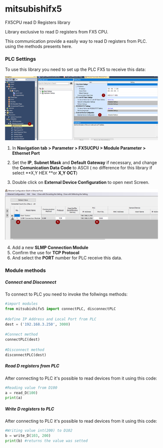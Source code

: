 # mitsubishifx5  

FX5CPU read D Registers library

Library exclusive to read D registers from FX5 CPU.

This communication provide a easily way to read D registers from PLC.
using the methods presents here.



### PLC Settings

To use this library you need to set up the PLC FX5 to receive this data:

<img src="https://github.com/ebarretodev/mitsubishifx5/blob/master/image/Step1.png" style="zoom:50%;" />

1. In **Navigation tab > Parameter > FX5UCPU > Module Parameter > Ethernet Port**

2. Set the **IP**, **Subnet Mask** and **Default Gateway** if necessary, and change the **Comunication Data Code** to ASCII ( no difference for this library if select **X,Y HEX **or **X,Y OCT**)

3. Double click on **External Device Configuration** to open next Screen.

   

![](https://github.com/ebarretodev/mitsubishifx5/blob/master/image/Step2.png)

4. Add a new **SLMP Connection Module**
5. Confirm the use for **TCP Protocol**
6. And select the **PORT** number for PLC receive this data.



### Module methods

##### Connect and Disconnect

To connect to PLC you need to invoke the follwings methods:

```python
#import modules
from mitsubishifx5 import connectPLC, disconnectPLC

#define IP Address and Local Port from PLC
dest = ('192.168.3.250', 3000)

#Connect method
connectPLC(dest)

#Disconnect method
disconnectPLC(dest)
```



##### Read D registers from PLC

After connecting to PLC it's possible to read devices from it using this code:

```python
#Reading value from D100
a = read_D(100)
print(a)
```

##### Write D registers to PLC

After connecting to PLC it's possible to read devices from it using this code:

```python
#Writing value int(200) to D102
b = write_D(103, 200)
print(b) #returns the value was setted
```


